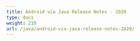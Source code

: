 ```yaml
---
title: Android via Java Release Notes - 2020
type: docs
weight: 210
url: /java/android-via-java-release-notes-2020/
---
```



